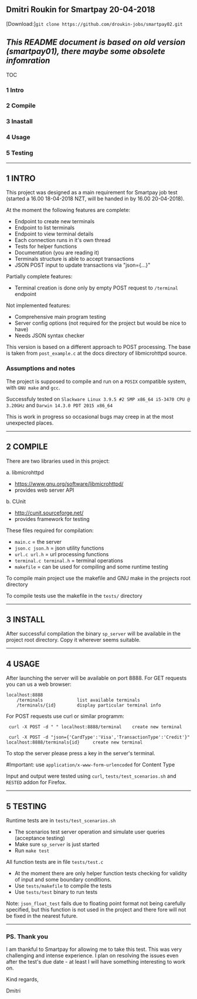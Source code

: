 ## Dmitri Roukin for Smartpay 20-04-2018

[Download:]`git clone https://github.com/droukin-jobs/smartpay02.git`

## *This README document is based on old version (smartpay01), there maybe some obsolete infomration*

TOC

### 1 Intro
### 2 Compile
### 3 Inastall
### 4 Usage
### 5 Testing

---

## 1 INTRO

This project was designed as a main requirement for Smartpay job test (started a 16.00 18-04-2018 NZT, will be handed in by 16.00 20-04-2018). 

At the moment the following features are complete:
 - Endpoint to create new terminals
 - Endpoint to list terminals
 - Endpoint to view terminal details
 - Each connection runs in it's own thread
 - Tests for helper functions
 - Documentation (you are reading it)
 - Terminals structure is able to accept transactions
 - JSON POST input to update transactions via "json={...}"

Partially complete features:
 - Terminal creation is done only by empty POST request to `/terminal` endpoint

Not implemented features:
 - Comprehensive main program testing
 - Server config options (not required for the project but would be nice to have)
 - Needs JSON syntax checker

This version is based on a different approach to POST processing. The base is taken from `post_example.c` at the docs directory of libmicrohttpd source.


### Assumptions and notes

The project is supposed to compile and run on a `POSIX` compatible system, with `GNU make` and `gcc`. 

Successfuly tested on `Slackware Linux 3.9.5 #2 SMP x86_64 i5-3470 CPU @ 3.20GHz` and `Darwin 14.3.0 PDT 2015 x86_64`

This is work in progress so occasional bugs may creep in at the most unexpected places.

---
## 2 COMPILE

There are two libraries used in this project:
 
 a. libmicrohttpd 
  - https://www.gnu.org/software/libmicrohttpd/
  - provides web server API
 
 b. CUnit
  - http://cunit.sourceforge.net/
  - provides framework for testing

These files required for compilation:

 - `main.c` 			= the server
 - `json.c json.h` 		= json utility functions
 - `url.c url.h` 		= url processing functions
 - `terminal.c terminal.h` = terminal operations 
 - `makefile` 			= can be used for compiling and some runtime testing

To compile main project use the makefile and GNU make in the projects root directory

To compile tests use the makefile in the `tests/` directory

---
## 3 INSTALL

After successful compilation the  binary `sp_server` will be available in the project root directory. Copy it wherever seems suitable.

---
## 4 USAGE

After launching the server will be available on port 8888. For GET requests you can us a web browser:
 ```
 localhost:8888
     /terminals 			list available terminals
     /terminals/{id} 		display particular terminal info
 ```
For POST requests use curl or similar programm:
```
 curl -X POST -d " " localhost:8888/terminal 	create new terminal
```
```
 curl -X POST -d "json={'CardType':'Visa','TransactionType':'Credit'}" localhost:8888/terminals{id} 	create new terminal
```

To stop the server please press a key in the server's terminal. 

#Important: use `application/x-www-form-urlencoded` for Content Type

Input and output were tested using `curl`, `tests/test_scenarios.sh`  and `RESTED` addon for Firefox.

---
## 5 TESTING

Runtime tests are in `tests/test_scenarios.sh`
 - The scenarios test server operation and simulate user queries (acceptance testing)
 - Make sure `sp_server` is just started
 - Run `make test`

All function tests are in file `tests/test.c`
- At the moment there are only helper function tests checking for validity of input and some boundary conditions.
- Use `tests/makefile` to compile the tests
- Use `tests/test` binary to run tests

Note: `json_float_test` fails due to floating point format not being carefully specified, but this function is not used in the project and there fore will not be fixed in the nearest future.

---
### PS. Thank you

I am thankful to Smartpay for allowing me to take this test. This was very challenging and intense experience. I plan on resolving the issues even after the test's due date - at least I will have something interesting to work on.

Kind regards,

Dmitri
